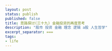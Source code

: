 ```yaml
---
layout: post
status: publish
published: false
title: 思路探讨(三十九) 金融投资的再度思考
description: "股市 投资 金融 理念 逻辑 a股 人生哲学"
excerpt_separator: ===
tags:
- life
---
```





